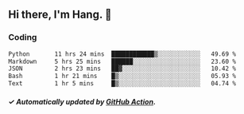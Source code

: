 ## Hi there, I'm Hang. 👋

### Coding

<!--START_SECTION:waka-->

```txt
Python       11 hrs 24 mins  ████████████▒░░░░░░░░░░░░   49.69 %
Markdown     5 hrs 25 mins   ██████░░░░░░░░░░░░░░░░░░░   23.60 %
JSON         2 hrs 23 mins   ██▓░░░░░░░░░░░░░░░░░░░░░░   10.42 %
Bash         1 hr 21 mins    █▒░░░░░░░░░░░░░░░░░░░░░░░   05.93 %
Text         1 hr 5 mins     █▒░░░░░░░░░░░░░░░░░░░░░░░   04.74 %
```

<!--END_SECTION:waka-->

##### ✓ Automatically updated by [GitHub Action](https://github.com/huhuhang/huhuhang/actions).
